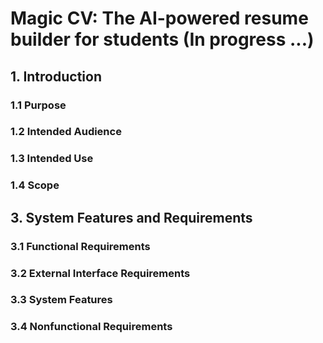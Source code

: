 # Magic CV: The AI-powered resume builder for students (In progress ...)

## 1. Introduction

### 1.1 Purpose


### 1.2 Intended Audience


### 1.3 Intended Use


### 1.4 Scope


## 3. System Features and Requirements
### 3.1 Functional Requirements


### 3.2 External Interface Requirements


### 3.3 System Features


### 3.4 Nonfunctional Requirements
